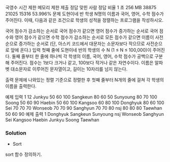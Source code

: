 국영수
시간 제한	메모리 제한	제출	정답	맞힌 사람	정답 비율
1 초	256 MB	38875	21025	15316	53.996%
문제
도현이네 반 학생 N명의 이름과 국어, 영어, 수학 점수가 주어진다. 이때, 다음과 같은 조건으로 학생의 성적을 정렬하는 프로그램을 작성하시오.

국어 점수가 감소하는 순서로
국어 점수가 같으면 영어 점수가 증가하는 순서로
국어 점수와 영어 점수가 같으면 수학 점수가 감소하는 순서로
모든 점수가 같으면 이름이 사전 순으로 증가하는 순서로 (단, 아스키 코드에서 대문자는 소문자보다 작으므로 사전순으로 앞에 온다.)
입력
첫째 줄에 도현이네 반의 학생의 수 N (1 ≤ N ≤ 100,000)이 주어진다. 둘째 줄부터 한 줄에 하나씩 각 학생의 이름, 국어, 영어, 수학 점수가 공백으로 구분해 주어진다. 점수는 1보다 크거나 같고, 100보다 작거나 같은 자연수이다. 이름은 알파벳 대소문자로 이루어진 문자열이고, 길이는 10자리를 넘지 않는다.

출력
문제에 나와있는 정렬 기준으로 정렬한 후 첫째 줄부터 N개의 줄에 걸쳐 각 학생의 이름을 출력한다.

예제 입력 1 
12
Junkyu 50 60 100
Sangkeun 80 60 50
Sunyoung 80 70 100
Soong 50 60 90
Haebin 50 60 100
Kangsoo 60 80 100
Donghyuk 80 60 100
Sei 70 70 70
Wonseob 70 70 90
Sanghyun 70 70 80
nsj 80 80 80
Taewhan 50 60 90
예제 출력 1 
Donghyuk
Sangkeun
Sunyoung
nsj
Wonseob
Sanghyun
Sei
Kangsoo
Haebin
Junkyu
Soong
Taewhan

### Solution
- Sort

sort 함수 정의하기.